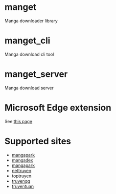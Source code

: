 # manget
Manga downloader library

# manget_cli
Manga download cli tool

# manget_server
Manga download server

# Microsoft Edge extension
See [this page](https://github.com/ndtoan96/manget)

# Supported sites
- [mangapark](https://mangapark.net/)
- [mangadex](https://mangadex.org/)
- [mangapark](https://mangapark.net/)
- [nettruyen](https://www.nettruyenmax.com/)
- [toptruyen](https://www.toptruyenne.com/)
- [truyenqq](https://truyenqq.com.vn/)
- [truyentuan](https://truyentuan.com/)
